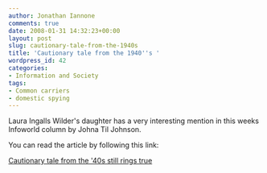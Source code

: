 ```yaml
---
author: Jonathan Iannone
comments: true
date: 2008-01-31 14:32:23+00:00
layout: post
slug: cautionary-tale-from-the-1940s
title: 'Cautionary tale from the 1940''s '
wordpress_id: 42
categories:
- Information and Society
tags:
- Common carriers
- domestic spying
---
```


Laura Ingalls Wilder's daughter has a very interesting mention in this weeks Infoworld column by Johna Til Johnson.

You can read the article by following this link:

[Cautionary tale from the '40s still rings true](http://www.networkworld.com/columnists/2008/012408johna.html)
